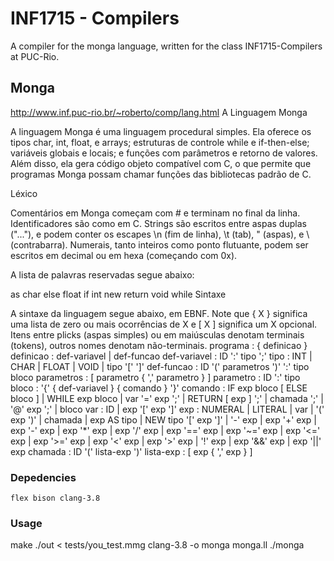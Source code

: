 # INF1715 - Compilers
A compiler for the monga language, written for the class INF1715-Compilers at PUC-Rio.

## Monga
http://www.inf.puc-rio.br/~roberto/comp/lang.html
A Linguagem Monga

A linguagem Monga é uma linguagem procedural simples. Ela oferece os tipos char, int, float, e arrays; estruturas de controle while e if-then-else; variáveis globais e locais; e funções com parâmetros e retorno de valores. Além disso, ela gera código objeto compatível com C, o que permite que programas Monga possam chamar funções das bibliotecas padrão de C.

Léxico

Comentários em Monga começam com # e terminam no final da linha. Identificadores são como em C. Strings são escritos entre aspas duplas ("..."), e podem conter os escapes \n (fim de linha), \t (tab), \" (aspas), e \\ (contrabarra). Numerais, tanto inteiros como ponto flutuante, podem ser escritos em decimal ou em hexa (começando com 0x).

A lista de palavras reservadas segue abaixo:

as     char    else    float   if
int    new     return  void    while
Sintaxe

A sintaxe da linguagem segue abaixo, em EBNF. Note que { X } significa uma lista de zero ou mais ocorrências de X e [ X ] significa um X opcional. Itens entre plicks (aspas simples) ou em maiúsculas denotam terminais (tokens), outros nomes denotam não-terminais.
programa : { definicao }
definicao : def-variavel | def-funcao
def-variavel : ID ':' tipo ';'
tipo : INT | CHAR | FLOAT | VOID | tipo '[' ']'
def-funcao : ID '(' parametros ')' ':' tipo bloco
parametros : [ parametro { ',' parametro } ]
parametro : ID ':' tipo
bloco : '{' { def-variavel } { comando } '}'
comando : IF exp bloco [ ELSE bloco ]
        | WHILE exp bloco
        | var '=' exp ';'
        | RETURN [ exp ] ';'
        | chamada ';'
	| '@' exp ';'
	| bloco
var : ID | exp '[' exp ']'
exp : NUMERAL | LITERAL
	| var
	| '(' exp ')'
	| chamada
	| exp AS tipo
	| NEW tipo '[' exp ']'
	| '-' exp
	| exp '+' exp
	| exp '-' exp
	| exp '*' exp
	| exp '/' exp
	| exp '==' exp
	| exp '~=' exp
	| exp '<=' exp
	| exp '>=' exp
	| exp '<' exp
	| exp '>' exp
	| '!' exp
	| exp '&&' exp
	| exp '||' exp
chamada : ID '(' lista-exp ')'
lista-exp : [ exp { ',' exp } ]
  
  ### Depedencies
    flex bison clang-3.8
  ### Usage
  make
	./out < tests/you_test.mmg
	clang-3.8 -o monga monga.ll
	./monga
